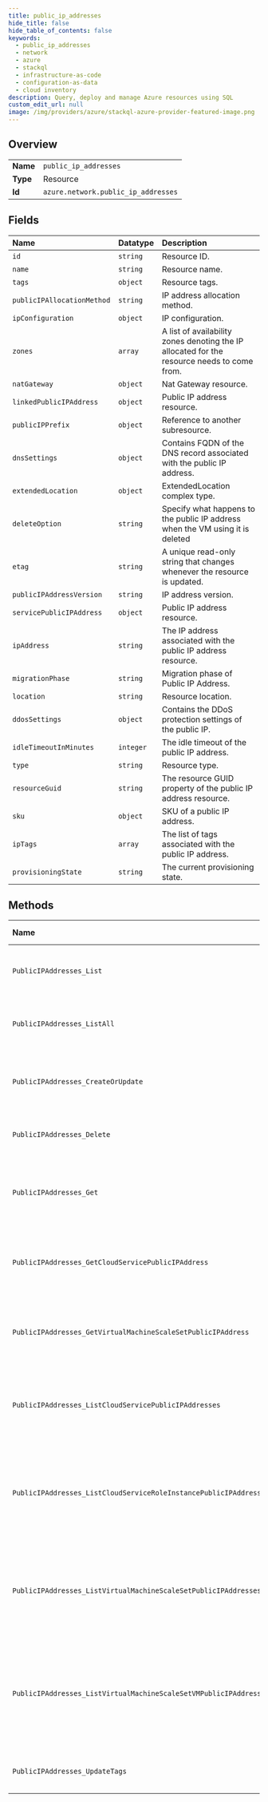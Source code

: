 ```yaml
---
title: public_ip_addresses
hide_title: false
hide_table_of_contents: false
keywords:
  - public_ip_addresses
  - network
  - azure    
  - stackql
  - infrastructure-as-code
  - configuration-as-data
  - cloud inventory
description: Query, deploy and manage Azure resources using SQL
custom_edit_url: null
image: /img/providers/azure/stackql-azure-provider-featured-image.png
---
```

  
    

## Overview
<table><tbody>
<tr><td><b>Name</b></td><td><code>public_ip_addresses</code></td></tr>
<tr><td><b>Type</b></td><td>Resource</td></tr>
<tr><td><b>Id</b></td><td><code>azure.network.public_ip_addresses</code></td></tr>
</tbody></table>

## Fields
| Name | Datatype | Description |
|:-----|:---------|:------------|
| `id` | `string` | Resource ID. |
| `name` | `string` | Resource name. |
| `tags` | `object` | Resource tags. |
| `publicIPAllocationMethod` | `string` | IP address allocation method. |
| `ipConfiguration` | `object` | IP configuration. |
| `zones` | `array` | A list of availability zones denoting the IP allocated for the resource needs to come from. |
| `natGateway` | `object` | Nat Gateway resource. |
| `linkedPublicIPAddress` | `object` | Public IP address resource. |
| `publicIPPrefix` | `object` | Reference to another subresource. |
| `dnsSettings` | `object` | Contains FQDN of the DNS record associated with the public IP address. |
| `extendedLocation` | `object` | ExtendedLocation complex type. |
| `deleteOption` | `string` | Specify what happens to the public IP address when the VM using it is deleted |
| `etag` | `string` | A unique read-only string that changes whenever the resource is updated. |
| `publicIPAddressVersion` | `string` | IP address version. |
| `servicePublicIPAddress` | `object` | Public IP address resource. |
| `ipAddress` | `string` | The IP address associated with the public IP address resource. |
| `migrationPhase` | `string` | Migration phase of Public IP Address. |
| `location` | `string` | Resource location. |
| `ddosSettings` | `object` | Contains the DDoS protection settings of the public IP. |
| `idleTimeoutInMinutes` | `integer` | The idle timeout of the public IP address. |
| `type` | `string` | Resource type. |
| `resourceGuid` | `string` | The resource GUID property of the public IP address resource. |
| `sku` | `object` | SKU of a public IP address. |
| `ipTags` | `array` | The list of tags associated with the public IP address. |
| `provisioningState` | `string` | The current provisioning state. |
## Methods
| Name | Accessible by | Required Params | Description |
|:-----|:--------------|:----------------|:------------|
| `PublicIPAddresses_List` | `SELECT` | `resourceGroupName, subscriptionId` | Gets all public IP addresses in a resource group. |
| `PublicIPAddresses_ListAll` | `SELECT` | `subscriptionId` | Gets all the public IP addresses in a subscription. |
| `PublicIPAddresses_CreateOrUpdate` | `INSERT` | `publicIpAddressName, resourceGroupName, subscriptionId` | Creates or updates a static or dynamic public IP address. |
| `PublicIPAddresses_Delete` | `DELETE` | `publicIpAddressName, resourceGroupName, subscriptionId` | Deletes the specified public IP address. |
| `PublicIPAddresses_Get` | `EXEC` | `publicIpAddressName, resourceGroupName, subscriptionId` | Gets the specified public IP address in a specified resource group. |
| `PublicIPAddresses_GetCloudServicePublicIPAddress` | `EXEC` | `api-version, cloudServiceName, ipConfigurationName, networkInterfaceName, publicIpAddressName, resourceGroupName, roleInstanceName, subscriptionId` | Get the specified public IP address in a cloud service. |
| `PublicIPAddresses_GetVirtualMachineScaleSetPublicIPAddress` | `EXEC` | `api-version, ipConfigurationName, networkInterfaceName, publicIpAddressName, resourceGroupName, subscriptionId, virtualMachineScaleSetName, virtualmachineIndex` | Get the specified public IP address in a virtual machine scale set. |
| `PublicIPAddresses_ListCloudServicePublicIPAddresses` | `EXEC` | `api-version, cloudServiceName, resourceGroupName, subscriptionId` | Gets information about all public IP addresses on a cloud service level. |
| `PublicIPAddresses_ListCloudServiceRoleInstancePublicIPAddresses` | `EXEC` | `api-version, cloudServiceName, ipConfigurationName, networkInterfaceName, resourceGroupName, roleInstanceName, subscriptionId` | Gets information about all public IP addresses in a role instance IP configuration in a cloud service. |
| `PublicIPAddresses_ListVirtualMachineScaleSetPublicIPAddresses` | `EXEC` | `api-version, resourceGroupName, subscriptionId, virtualMachineScaleSetName` | Gets information about all public IP addresses on a virtual machine scale set level. |
| `PublicIPAddresses_ListVirtualMachineScaleSetVMPublicIPAddresses` | `EXEC` | `api-version, ipConfigurationName, networkInterfaceName, resourceGroupName, subscriptionId, virtualMachineScaleSetName, virtualmachineIndex` | Gets information about all public IP addresses in a virtual machine IP configuration in a virtual machine scale set. |
| `PublicIPAddresses_UpdateTags` | `EXEC` | `publicIpAddressName, resourceGroupName, subscriptionId` | Updates public IP address tags. |
